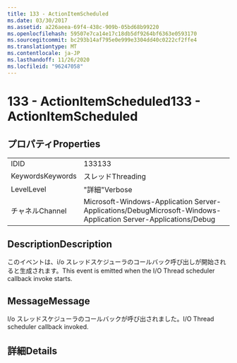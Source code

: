 ```yaml
---
title: 133 - ActionItemScheduled
ms.date: 03/30/2017
ms.assetid: a226aeea-69f4-438c-909b-05bd68b99220
ms.openlocfilehash: 59507e7ca14e17c18db5df9264bf6363e0593170
ms.sourcegitcommit: bc293b14af795e0e999e3304dd40c0222cf2ffe4
ms.translationtype: MT
ms.contentlocale: ja-JP
ms.lasthandoff: 11/26/2020
ms.locfileid: "96247058"
---
```

# <a name="133---actionitemscheduled"></a><span data-ttu-id="6fe52-102">133 - ActionItemScheduled</span><span class="sxs-lookup"><span data-stu-id="6fe52-102">133 - ActionItemScheduled</span></span>

## <a name="properties"></a><span data-ttu-id="6fe52-103">プロパティ</span><span class="sxs-lookup"><span data-stu-id="6fe52-103">Properties</span></span>  
  
|||  
|-|-|  
|<span data-ttu-id="6fe52-104">ID</span><span class="sxs-lookup"><span data-stu-id="6fe52-104">ID</span></span>|<span data-ttu-id="6fe52-105">133</span><span class="sxs-lookup"><span data-stu-id="6fe52-105">133</span></span>|  
|<span data-ttu-id="6fe52-106">Keywords</span><span class="sxs-lookup"><span data-stu-id="6fe52-106">Keywords</span></span>|<span data-ttu-id="6fe52-107">スレッド</span><span class="sxs-lookup"><span data-stu-id="6fe52-107">Threading</span></span>|  
|<span data-ttu-id="6fe52-108">Level</span><span class="sxs-lookup"><span data-stu-id="6fe52-108">Level</span></span>|<span data-ttu-id="6fe52-109">"詳細"</span><span class="sxs-lookup"><span data-stu-id="6fe52-109">Verbose</span></span>|  
|<span data-ttu-id="6fe52-110">チャネル</span><span class="sxs-lookup"><span data-stu-id="6fe52-110">Channel</span></span>|<span data-ttu-id="6fe52-111">Microsoft-Windows-Application Server-Applications/Debug</span><span class="sxs-lookup"><span data-stu-id="6fe52-111">Microsoft-Windows-Application Server-Applications/Debug</span></span>|  
  
## <a name="description"></a><span data-ttu-id="6fe52-112">Description</span><span class="sxs-lookup"><span data-stu-id="6fe52-112">Description</span></span>  

 <span data-ttu-id="6fe52-113">このイベントは、i/o スレッドスケジューラのコールバック呼び出しが開始されると生成されます。</span><span class="sxs-lookup"><span data-stu-id="6fe52-113">This event is emitted when the I/O Thread scheduler callback invoke starts.</span></span>  
  
## <a name="message"></a><span data-ttu-id="6fe52-114">Message</span><span class="sxs-lookup"><span data-stu-id="6fe52-114">Message</span></span>  

 <span data-ttu-id="6fe52-115">I/o スレッドスケジューラのコールバックが呼び出されました。</span><span class="sxs-lookup"><span data-stu-id="6fe52-115">I/O Thread scheduler callback invoked.</span></span>  
  
## <a name="details"></a><span data-ttu-id="6fe52-116">詳細</span><span class="sxs-lookup"><span data-stu-id="6fe52-116">Details</span></span>
